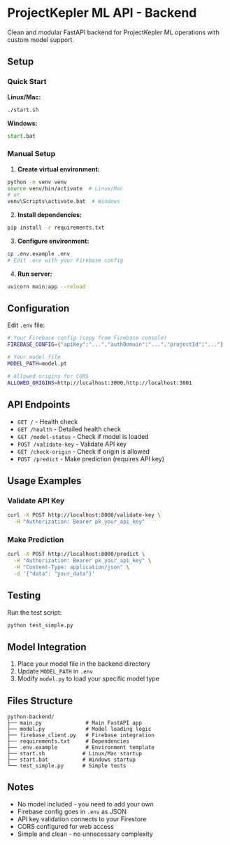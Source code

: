 # ProjectKepler ML API - Backend

Clean and modular FastAPI backend for ProjectKepler ML operations with custom model support.

## Setup

### Quick Start

**Linux/Mac:**

```bash
./start.sh
```

**Windows:**

```cmd
start.bat
```

### Manual Setup

1. **Create virtual environment:**

```bash
python -m venv venv
source venv/bin/activate  # Linux/Mac
# or
venv\Scripts\activate.bat  # Windows
```

2. **Install dependencies:**

```bash
pip install -r requirements.txt
```

3. **Configure environment:**

```bash
cp .env.example .env
# Edit .env with your Firebase config
```

4. **Run server:**

```bash
uvicorn main:app --reload
```

## Configuration

Edit `.env` file:

```bash
# Your Firebase config (copy from Firebase console)
FIREBASE_CONFIG={"apiKey":"...","authDomain":"...","projectId":"..."}

# Your model file
MODEL_PATH=model.pt

# Allowed origins for CORS
ALLOWED_ORIGINS=http://localhost:3000,http://localhost:3001
```

## API Endpoints

- `GET /` - Health check
- `GET /health` - Detailed health check
- `GET /model-status` - Check if model is loaded
- `POST /validate-key` - Validate API key
- `GET /check-origin` - Check if origin is allowed
- `POST /predict` - Make prediction (requires API key)

## Usage Examples

### Validate API Key

```bash
curl -X POST http://localhost:8000/validate-key \
  -H "Authorization: Bearer pk_your_api_key"
```

### Make Prediction

```bash
curl -X POST http://localhost:8000/predict \
  -H "Authorization: Bearer pk_your_api_key" \
  -H "Content-Type: application/json" \
  -d '{"data": "your_data"}'
```

## Testing

Run the test script:

```bash
python test_simple.py
```

## Model Integration

1. Place your model file in the backend directory
2. Update `MODEL_PATH` in `.env`
3. Modify `model.py` to load your specific model type

## Files Structure

```
python-backend/
├── main.py              # Main FastAPI app
├── model.py             # Model loading logic
├── firebase_client.py   # Firebase integration
├── requirements.txt     # Dependencies
├── .env.example         # Environment template
├── start.sh            # Linux/Mac startup
├── start.bat           # Windows startup
└── test_simple.py      # Simple tests
```

## Notes

- No model included - you need to add your own
- Firebase config goes in `.env` as JSON
- API key validation connects to your Firestore
- CORS configured for web access
- Simple and clean - no unnecessary complexity
